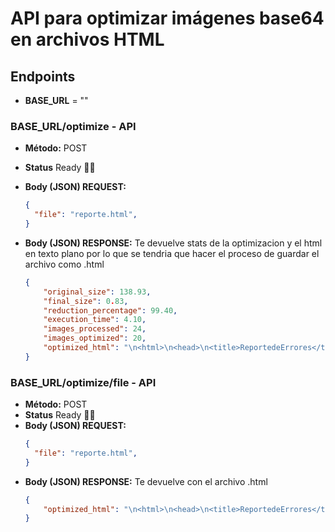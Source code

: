 # API para optimizar imágenes base64 en archivos HTML

## Endpoints
- **BASE_URL** = ""

### BASE_URL/optimize - API
- **Método:** POST

- **Status** Ready 💪😎
- **Body (JSON) REQUEST:**
    ```json
    {
      "file": "reporte.html",
    }
    ```
- **Body (JSON) RESPONSE:**
    Te devuelve stats de la optimizacion y el html en texto plano por lo que se tendria que hacer el proceso de guardar el archivo como .html
    ```json
    {
        "original_size": 138.93,
        "final_size": 0.83,
        "reduction_percentage": 99.40,
        "execution_time": 4.10,
        "images_processed": 24,
        "images_optimized": 20,
        "optimized_html": "\n<html>\n<head>\n<title>ReportedeErrores</title>\n<style>\r\nbody{font-family:Arial,sans-serif...";
    }
    ```
### BASE_URL/optimize/file - API
- **Método:** POST
- **Status** Ready 💪😎
- **Body (JSON) REQUEST:**
    ```json
    {
      "file": "reporte.html",
    }
    ```
- **Body (JSON) RESPONSE:**
    Te devuelve con el archivo .html
    ```json
    {
        "optimized_html": "\n<html>\n<head>\n<title>ReportedeErrores</title>\n<style>\r\nbody{font-family:Arial,sans-serif...";
    }
    ```